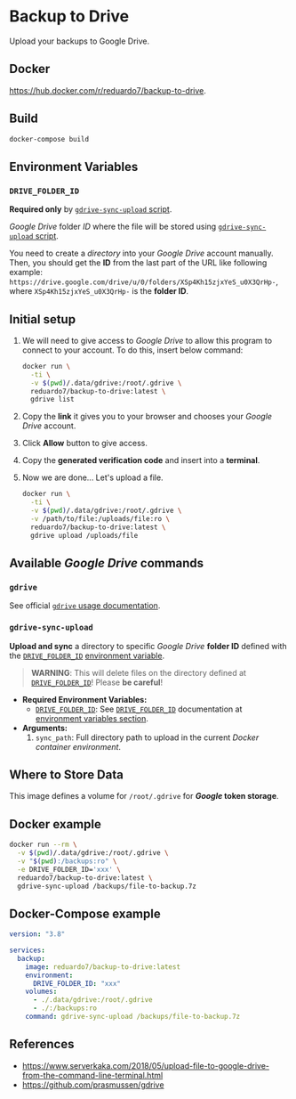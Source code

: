 # Backup to Drive

Upload your backups to Google Drive.

## Docker

<https://hub.docker.com/r/reduardo7/backup-to-drive>.

## Build

```bash
docker-compose build
```

## Environment Variables

### `DRIVE_FOLDER_ID`

**Required only** by [`gdrive-sync-upload` script](#gdrive-sync-upload).

_Google Drive_ folder _ID_ where the file will be stored using [`gdrive-sync-upload` script](#gdrive-sync-upload).

You need to create a _directory_ into your _Google Drive_ account manually. Then, you should
get the **ID** from the last part of the URL like following example:
`https://drive.google.com/drive/u/0/folders/XSp4Kh15zjxYeS_u0X3QrHp-`, where `XSp4Kh15zjxYeS_u0X3QrHp-`
is the **folder ID**.

## Initial setup

1. We will need to give access to _Google Drive_ to allow this program to connect to your account.
   To do this, insert below command:

   ```bash
   docker run \
     -ti \
     -v $(pwd)/.data/gdrive:/root/.gdrive \
     reduardo7/backup-to-drive:latest \
     gdrive list
   ```

2. Copy the **link** it gives you to your browser and chooses your _Google Drive_ account.
3. Click **Allow** button to give access.
4. Copy the **generated verification code** and insert into a **terminal**.
5. Now we are done... Let's upload a file.

   ```bash
   docker run \
     -ti \
     -v $(pwd)/.data/gdrive:/root/.gdrive \
     -v /path/to/file:/uploads/file:ro \
     reduardo7/backup-to-drive:latest \
     gdrive upload /uploads/file
   ```

## Available _Google Drive_ commands

### `gdrive`

See official [`gdrive` usage documentation](https://github.com/prasmussen/gdrive#usage).

### `gdrive-sync-upload`

**Upload and sync** a directory to specific _Google Drive_ **folder ID** defined with the
[`DRIVE_FOLDER_ID`](#drive_folder_id) [environment variable](#environment-variables).

> **WARNING**: This will delete files on the directory defined at [`DRIVE_FOLDER_ID`](#drive_folder_id)!
> Please **be careful**!

- **Required Environment Variables:**
  - [`DRIVE_FOLDER_ID`](#drive_folder_id): See [`DRIVE_FOLDER_ID`](#drive_folder_id) documentation
    at [environment variables section](#environment-variables).
- **Arguments:**
  1. `sync_path`: Full directory path to upload in the current _Docker container environment_.

## Where to Store Data

This image defines a volume for `/root/.gdrive` for **_Google_ token storage**.

## Docker example

```bash
docker run --rm \
  -v $(pwd)/.data/gdrive:/root/.gdrive \
  -v "$(pwd):/backups:ro" \
  -e DRIVE_FOLDER_ID='xxx' \
  reduardo7/backup-to-drive:latest \
  gdrive-sync-upload /backups/file-to-backup.7z
```

## Docker-Compose example

```yaml
version: "3.8"

services:
  backup:
    image: reduardo7/backup-to-drive:latest
    environment:
      DRIVE_FOLDER_ID: "xxx"
    volumes:
      - ./.data/gdrive:/root/.gdrive
      - ./:/backups:ro
    command: gdrive-sync-upload /backups/file-to-backup.7z
```

## References

- <https://www.serverkaka.com/2018/05/upload-file-to-google-drive-from-the-command-line-terminal.html>
- <https://github.com/prasmussen/gdrive>
